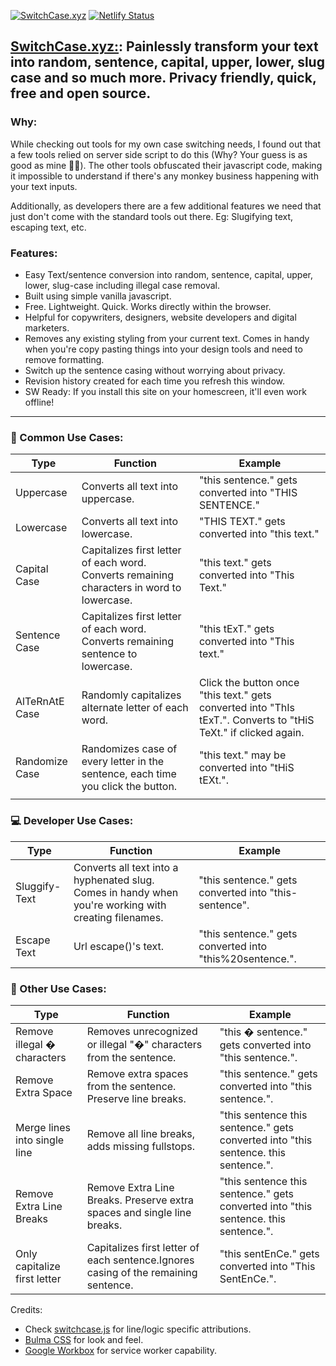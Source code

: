 [![SwitchCase.xyz](https://switchcase.xyz/images/og-image-square.jpg)](https://switchcase.xyz)
[![Netlify Status](https://api.netlify.com/api/v1/badges/347aa4f8-5dbc-4be9-b16d-0aaeb162f3e9/deploy-status)](https://switchcase.xyz)
## [SwitchCase.xyz:](https://switchcase.xyz): Painlessly transform your text into random, sentence, capital, upper, lower, slug case and so much more. Privacy friendly, quick, free and open source.

### Why:
While checking out tools for my own case switching needs, I found out that a few tools relied on server side script to do this (Why? Your guess is as good as mine 🤷‍♀️). The other tools obfuscated their javascript code, making it impossible to understand if there's any monkey business happening with your text inputs. 

Additionally, as developers there are a few additional features we need that just don't come with the standard tools out there. Eg: Slugifying text, escaping text, etc. 

### Features: 

- Easy Text/sentence conversion into random, sentence, capital, upper, lower, slug-case including illegal case removal.  
- Built using simple vanilla javascript. 
- Free. Lightweight. Quick. Works directly within the browser.  
- Helpful for copywriters, designers, website developers and digital marketers.  
- Removes any existing styling from your current text. Comes in handy when you're copy pasting things into your design tools and need to remove formatting. 
- Switch up the sentence casing without worrying about privacy.  
- Revision history created for each time you refresh this window.  
- SW Ready: If you install this site on your homescreen, it'll even work offline!

---

### 🔡 Common Use Cases:

| Type           | Function                                                                                   | Example                                                                                                         |
|----------------|--------------------------------------------------------------------------------------------|-----------------------------------------------------------------------------------------------------------------|
| Uppercase      | Converts all text into uppercase.                                                          | "this sentence." gets converted into "THIS SENTENCE."                                                           |
| Lowercase      | Converts all text into lowercase.                                                          | "THIS TEXT." gets converted into "this text."                                                                   |
| Capital Case   | Capitalizes first letter of each word. Converts remaining characters in word to lowercase. | "this text." gets converted into "This Text."                                                                   |
| Sentence Case  | Capitalizes first letter of each word. Converts remaining sentence to lowercase.           | "this tExT." gets converted into "This text."                                                                   |
| AlTeRnAtE Case | Randomly capitalizes alternate letter of each word.                                        | Click the button once "this text." gets converted into "ThIs tExT.". Converts to "tHiS TeXt." if clicked again. |
| Randomize Case | Randomizes case of every letter in the sentence, each time you click the button.           | "this text." may be converted into "tHiS tEXt.".                                                                |
|                |                                                                                            |                                                                                                                 |


### 💻 Developer Use Cases:

| Type          | Function                                                                                              | Example                                                  |
|---------------|-------------------------------------------------------------------------------------------------------|----------------------------------------------------------|
| Sluggify-Text | Converts all text into a hyphenated slug. Comes in handy when you're working with creating filenames. | "this sentence." gets converted into "this-sentence".    |
| Escape Text   | Url escape()'s text.                                                                                  | "this sentence." gets converted into "this%20sentence.". |

### 🎉 Other Use Cases:

| Type                         | Function                                                                            | Example                                                                             |
|------------------------------|-------------------------------------------------------------------------------------|-------------------------------------------------------------------------------------|
| Remove illegal � characters  | Removes unrecognized or illegal "�" characters from the sentence.                   | "this � sentence." gets converted into "this sentence.".                            |
| Remove Extra Space           | Remove extra spaces from the sentence. Preserve line breaks.                        | "this sentence." gets converted into "this sentence.".                              |
| Merge lines into single line | Remove all line breaks, adds missing fullstops.                                     | "this sentence this sentence." gets converted into "this sentence. this sentence.". |
| Remove Extra Line Breaks     | Remove Extra Line Breaks. Preserve extra spaces and single line breaks.             | "this sentence this sentence." gets converted into "this sentence. this sentence.". |
| Only capitalize first letter | Capitalizes first letter of each sentence.Ignores casing of the remaining sentence. | "this sentEnCe." gets converted into "This SentEnCe.".                              |


Credits:
- Check [switchcase.js](https://github.com/hithismani/switchcase/blob/master/site/js/switchcase.js) for line/logic specific attributions.
- [Bulma CSS](https://bulma.io/) for look and feel. 
- [Google Workbox](https://developers.google.com/web/tools/workbox) for service worker capability.
